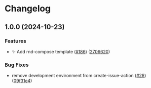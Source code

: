 # Changelog

## 1.0.0 (2024-10-23)


### Features

* ✨ Add rnd-compose template ([#186](https://github.com/bagermen/rnd-images/issues/186)) ([2706620](https://github.com/bagermen/rnd-images/commit/2706620bd27adb10b4a2df6fefe6ba022aeb66b2))


### Bug Fixes

* remove development environment  from create-issue-action ([#28](https://github.com/bagermen/rnd-images/issues/28)) ([09f31e4](https://github.com/bagermen/rnd-images/commit/09f31e4188e89e57d5e29f476a26a11bca9105f6))
